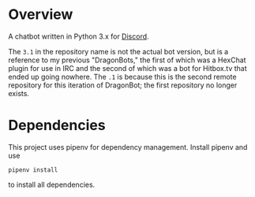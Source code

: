 # Overview
A chatbot written in Python 3.x for [Discord](discordapp.com).

The `3.1` in the repository name is not the actual bot version, but is a
reference to my previous "DragonBots," the first of which was a HexChat plugin
for use in IRC and the second of which was a bot for Hitbox.tv that ended up
going nowhere. The `.1` is because this is the second remote repository for
this iteration of DragonBot; the first repository no longer exists.

# Dependencies
This project uses pipenv for dependency management. Install pipenv and use

    pipenv install

to install all dependencies.
